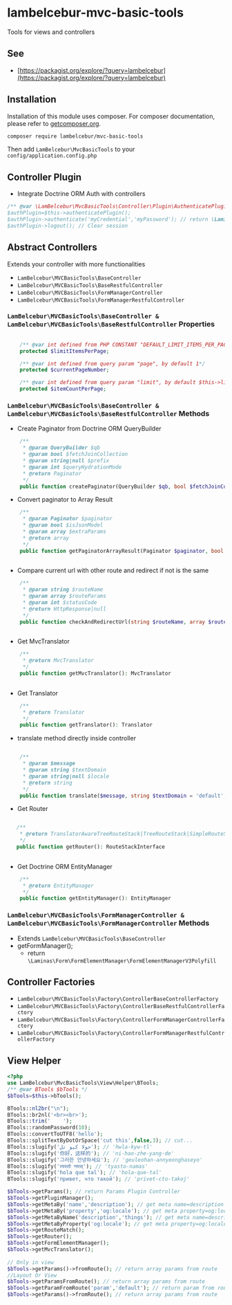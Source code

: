 # lambelcebur-mvc-basic-tools
Tools for views and controllers

## See
- [https://packagist.org/explore/?query=lambelcebur](https://packagist.org/explore/?query=lambelcebur)

## Installation

Installation of this module uses composer. For composer documentation, please refer to
[getcomposer.org](http://getcomposer.org/).

```sh
composer require lambelcebur/mvc-basic-tools
```

Then add `LamBelcebur\MvcBasicTools` to your `config/application.config.php`

## Controller Plugin

- Integrate Doctrine ORM Auth with controllers
```php
/** @var \LamBelcebur\MvcBasicTools\Controller\Plugin\AuthenticatePlugin $authPlugin 
$authPlugin=$this->authenticatePlugin();
$authPlugin->authenticate('myCredential','myPassword'); // return \Laminas\Authentication\Result
$authPlugin->logout(); // Clear session
```




## Abstract Controllers

Extends your controller with more functionalities

- `LamBelcebur\MVCBasicTools\BaseController`
- `LamBelcebur\MVCBasicTools\BaseRestfulController`
- `LamBelcebur\MVCBasicTools\FormManagerController`
- `LamBelcebur\MVCBasicTools\FormManagerRestfulController`

### `LamBelcebur\MVCBasicTools\BaseController & LamBelcebur\MVCBasicTools\BaseRestfulController` Properties

```php

    /** @var int defined from PHP CONSTANT "DEFAULT_LIMIT_ITEMS_PER_PAGE", if constant is not defined the value is 50 */
    protected $limitItemsPerPage;

    /** @var int defined from query param "page", by default 1*/
    protected $currentPageNumber;

    /** @var int defined from query param "limit", by default $this->limitItemsPerPage*/
    protected $itemCountPerPage;
```



### `LamBelcebur\MVCBasicTools\BaseController & LamBelcebur\MVCBasicTools\BaseRestfulController`  Methods

- Create Paginator from Doctrine ORM QueryBuilder
```php
    /**
     * @param QueryBuilder $qb
     * @param bool $fetchJoinCollection
     * @param string|null $prefix
     * @param int $queryHydrationMode
     * @return Paginator
     */
    public function createPaginator(QueryBuilder $qb, bool $fetchJoinCollection = false, string $prefix = null, int $queryHydrationMode = Query::HYDRATE_OBJECT): Paginator;
```

- Convert paginator to Array Result
```php
    /**
     * @param Paginator $paginator
     * @param bool $isJsonModel
     * @param array $extraParams
     * @return array
     */
    public function getPaginatorArrayResult(Paginator $paginator, bool $isJsonModel = true, array $extraParams = []): array
    
```

- Compare current url with other route and redirect if not is the same
```php
    /**
     * @param string $routeName
     * @param array $routeParams
     * @param int $statusCode
     * @return HttpResponse|null
     */
    public function checkAndRedirectUrl(string $routeName, array $routeParams = [], int $statusCode = 301): ?HttpResponse
    
```

- Get MvcTranslator
```php
    /**
     * @return MvcTranslator
     */
    public function getMvcTranslator(): MvcTranslator
    
```

- Get Translator
```php
    /**
     * @return Translator
     */
    public function getTranslator(): Translator
```

- translate method directly inside controller
```php

    /**
     * @param $message
     * @param string $textDomain
     * @param string|null $locale
     * @return string
     */
    public function translate($message, string $textDomain = 'default', string $locale = null): string
```
    
- Get Router
```php

   /**
    * @return TranslatorAwareTreeRouteStack|TreeRouteStack|SimpleRouteStack|RouteStackInterface
    */
   public function getRouter(): RouteStackInterface
    
```
    
- Get Doctrine ORM EntityManager
```php
    /**
     * @return EntityManager
     */
    public function getEntityManager(): EntityManager
```


### `LamBelcebur\MVCBasicTools\FormManagerController & LamBelcebur\MVCBasicTools\FormManagerController` Methods

- Extends `LamBelcebur\MVCBasicTools\BaseController`
- getFormManager();
    - return `\Laminas\Form\FormElementManager\FormElementManagerV3Polyfill`


## Controller Factories

- `LamBelcebur\MVCBasicTools\Factory\ControllerBaseControllerFactory`
- `LamBelcebur\MVCBasicTools\Factory\ControllerBaseRestfulControllerFactory`
- `LamBelcebur\MVCBasicTools\Factory\ControllerFormManagerControllerFactory`
- `LamBelcebur\MVCBasicTools\Factory\ControllerFormManagerRestfulControllerFactory`



## View Helper

```php
<?php 
use LamBelcebur\MvcBasicTools\View\Helper\BTools;
/** @var BTools $bTools */
$bTools=$this->bTools();

BTools::nl2br("\n");
BTools::br2nl('<br><br>');
BTools::trim('    ');
BTools::randomPassword(10);
BTools::convertToUTF8('hello');
BTools::splitTextByDotOrSpace('cut this',false,3); // cut...
BTools::slugify('حولا كيو تل'); // 'hwla-kyw-tl'
BTools::slugify('你好，这样的'); // 'ni-hao-zhe-yang-de'
BTools::slugify('그러한 안녕하세요'); // 'geuleohan-annyeonghaseyo'
BTools::slugify('त्यस्तो नमस्'); // 'tyasto-namas'
BTools::slugify('hola que tal'); // 'hola-que-tal'
BTools::slugify('привет, что такой'); // 'privet-cto-takoj'

$bTools->getParams(); // return Params Plugin Controller 
$bTools->getPluginManager(); 
$bTools->getMetaBy('name','description'); // get meta name=description content 
$bTools->getMetaBy('property','og:locale'); // get meta property=og:locale content 
$bTools->getMetaByName('description','things'); // get meta name=description content, if not exist return 'things" 
$bTools->getMetaByProperty('og:locale'); // get meta property=og:locale content
$bTools->getRouteMatch();
$bTools->getRouter();
$bTools->getFormElementManager();
$bTools->getMvcTranslator();
 
// Only in view
$bTools->getParams()->fromRoute(); // return array params from route
//Layout Or View
$bTools->getParamsFromRoute(); // return array params from route
$bTools->getParamFromRoute('param','default'); // return param from route or default value
$bTools->getParams()->fromRoute(); // return array params from route 

```
